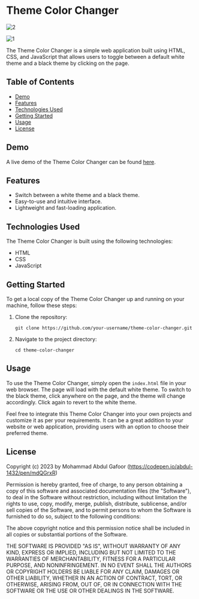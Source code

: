 # Theme Color Changer

![2](https://github.com/abdul-1432/Theam-toggle/assets/124916666/e7f35035-ee95-4ee9-993a-36d47773d06a)

![1](https://github.com/abdul-1432/Theam-toggle/assets/124916666/9420a63f-3358-4f37-be60-ce9d4ca26fc6)

The Theme Color Changer is a simple web application built using HTML, CSS, and JavaScript that allows users to toggle between a default white theme and a black theme by clicking on the page.

## Table of Contents

- [Demo](#demo)
- [Features](#features)
- [Technologies Used](#technologies-used)
- [Getting Started](#getting-started)
- [Usage](#usage)
- [License](#license)

## Demo

A live demo of the Theme Color Changer can be found [here](https://codepen.io/abdul-1432/pen/mdQGrxR).

## Features

- Switch between a white theme and a black theme.
- Easy-to-use and intuitive interface.
- Lightweight and fast-loading application.

## Technologies Used

The Theme Color Changer is built using the following technologies:

- HTML
- CSS
- JavaScript

## Getting Started

To get a local copy of the Theme Color Changer up and running on your machine, follow these steps:

1. Clone the repository:

   ```
   git clone https://github.com/your-username/theme-color-changer.git
   ```

2. Navigate to the project directory:

   ```
   cd theme-color-changer
   ```

## Usage

To use the Theme Color Changer, simply open the `index.html` file in your web browser. The page will load with the default white theme. To switch to the black theme, click anywhere on the page, and the theme will change accordingly. Click again to revert to the white theme.

Feel free to integrate this Theme Color Changer into your own projects and customize it as per your requirements. It can be a great addition to your website or web application, providing users with an option to choose their preferred theme.

## License

Copyright (c) 2023 by Mohammad Abdul Gafoor (https://codepen.io/abdul-1432/pen/mdQGrxR)

Permission is hereby granted, free of charge, to any person obtaining a copy of this software and associated documentation files (the "Software"), to deal in the Software without restriction, including without limitation the rights to use, copy, modify, merge, publish, distribute, sublicense, and/or sell copies of the Software, and to permit persons to whom the Software is furnished to do so, subject to the following conditions:

The above copyright notice and this permission notice shall be included in all copies or substantial portions of the Software.

THE SOFTWARE IS PROVIDED "AS IS", WITHOUT WARRANTY OF ANY KIND, EXPRESS OR IMPLIED, INCLUDING BUT NOT LIMITED TO THE WARRANTIES OF MERCHANTABILITY, FITNESS FOR A PARTICULAR PURPOSE, AND NONINFRINGEMENT. IN NO EVENT SHALL THE AUTHORS OR COPYRIGHT HOLDERS BE LIABLE FOR ANY CLAIM, DAMAGES OR OTHER LIABILITY, WHETHER IN AN ACTION OF CONTRACT, TORT, OR OTHERWISE, ARISING FROM, OUT OF, OR IN CONNECTION WITH THE SOFTWARE OR THE USE OR OTHER DEALINGS IN THE SOFTWARE.


